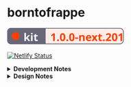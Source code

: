 # borntofrappe

![Kit Badge](https://raw.githubusercontent.com/borntofrappe/borntofrappe/master/kit-badge.svg)

[![Netlify Status](https://api.netlify.com/api/v1/badges/4e7278de-b395-4b4c-a54c-4c12fbd57fc9/deploy-status)](https://app.netlify.com/sites/borntofrappe/deploys)

<details>
<summary><strong>Development Notes</strong></summary>

## Install

```bash
npm init svelte@next
```

- Directory not empty. Continue? y

- Which Svelte app template? Skeleton project

- Use TypeScript? No

- Add ESLint for code linting? Yes

- Add Prettier for code formatting? Yes

```bash
npm install
```

## Develop

```bash
npm run dev
```

## Publish

`npm run build` creates a production version, but it's first necessary to set up an [adapter](https://kit.svelte.dev/docs#adapters).

The application is meant to be deployed with [Netlify](https://www.netlify.com/), hence [`adapter-netlify`](https://github.com/sveltejs/kit/tree/master/packages/adapter-netlify).

```bash
npm i -D @sveltejs/adapter-netlify@next
```

Update `svelte.config.js` to rely on the adapter.

```js
import adapter from '@sveltejs/adapter-netlify';
```

Add a `netlify.toml` config file.

```toml
[build]
  command = "npm run build"
  publish = "build"
```

## Debug - failed build

> Failed during stage `building site`: Build script returned non-zero exit code: 2

Among the warnings in the "Deploy log"

> npm WARN notsup Unsupported engine for @sveltejs/kit@1.0.0-next.201: wanted: {"node":">=14.13"} (current: {"node":"10.24.1","npm":"6.14.12"})

Update `netlify.toml` to require a satisfactory node version.

```toml
[context.production]
  environment = { NODE_VERSION = "14.18.1" }
```

`14.18.1` because it's the version I use to develop the website.

## Debug - failing function

The site is built but the URL returns the following message

> {"errorType":"Runtime.UserCodeSyntaxError","errorMessage":"SyntaxError: Unexpected token '.'",
>
> ...continues

In the console

> Failed to load resource: the server responded with a status of 502 ()

In the Netlify app and the deploy log there is no warning, but under "Publish deploy" (I wanted to look at the built version) you find the following

> Production: master@5151cbf.
>
> Deployed Functions

Exploring _functions_ you find a `__render` function which produces the error message

> {"errorType":"Runtime.UserCodeSyntaxError","errorMessage":"SyntaxError: Unexpected token

Scavenging the Netlify [docs](https://docs.netlify.com/configure-builds/file-based-configuration/#functions) and [forum](https://answers.netlify.com/t/build-works-locally-but-not-in-netlify/45438/4) I found
a fix.

Update `netlify.toml` and the `[functions]` field.

```toml
[functions]
  node_bundler = "esbuild"
```

## error

Following the suggestion from [the kit's docs](https://kit.svelte.dev/docs#layouts-error-pages) `__error.svelte` implements a custom error page.

The script at the top of the page returns the error and status code, extracted from the `load` function as documented.

```js
export function load({ error, status }) {}
```

## external

The anchor link elements making up the `<SkipToContent>` component has a `rel` attribute of `external`. [The value](https://kit.svelte.dev/docs#anchor-options-rel-external) is necessary to bypass the kit and rely on browser navigation instead.

## use:observe

`use:observe` is an action to have animation run in the viewport, considering the intersection observer API. The function is defined in `lib/utils.js` and receives a node, on which the idea is to add and remove a class of `.observed`.

Note that the styling for this class would be normally stripped out by the Svelte compiler.

```css
section.observed::after {
	animation-play-state: running;
}
```

Unless there is a class of `.observed` in the existing component. To work around this the element being observed technically defines the class, but with a false value.

```svelte
<section class:observed={false} use:observe>
```

The compiler retains the property value pairs, the class is not present and is included through the `observe` action.

## Log

`/log` works as a playground to experiment with a blog-like setup, to learn how to process markdown syntax and generate pages as needed.

### mdsvex

`mdsvex` processes markdown documents.

```bash
npm i --save-dev mdsvex
```

Following [the docs](https://mdsvex.pngwn.io/docs) update the config file.

```js
import { mdsvex } from 'mdsvex';
```

The config object includes two additional fields so that the kit is able to:

1. consider markdown documents

   ```js
   const config = {
   	extensions: ['.svelte', '.md']
   };
   ```

   Svelte-in-markdown syntax, touted by mdsvex as `.svx` will be discussed at a later stage and in the context of the blog.

2. preprocess the documents with mdsvex

   ```js
   const config = {
   	extensions: ['.svelte', '.md'],
   	preprocess: mdsvex({ extensions: ['.md'] })
   };
   ```

This is technically enough to have the kit produce a page from a markdown document, say `routes/log/test-entry.md`.

### glob

Instead of placing the documents the `routes` folder the files are separated in a dedicated location, `src/log`, with the goal of having the kit inject the content as needed.

In `routes/log/index.svelte` consider markdown documents with `import.meta.glob`, a feature made available [by Vite](https://vitejs.dev/guide/features.html#glob-import).

```js
const log = import.meta.glob('/src/log/*.md');
console.log(log);
```

The import syntax returns an object describing the documents with a path and a function.

```js
{
  '/src/log/up-and-running.md': Function(),
  '/src/log/a-star-is-rotated.md': Function(),
}
```

The function is what ultimately allows to transform the documents, through mdsvex, to retrieve the metadata and actual content. Before extracting the information, however, the object is processed to iterate through the entries.

`Object.entries()` creates a 2D array.

```js
Object.entries(import.meta.glob('/src/log/*.md'));
```

With an array `.map` iterates through each pair considering the path and function. Vite calls the larger object `modules` so I decided to use the singular noun in place of something like `fn`, or more topically `entry`.

```js
.map(async ([path, module]) => {

})
```

Note the `async` keyword is necessary since behind the scenes `module` is actually a promise.

Once awaited, the module provides an object with metadata.

```js
.map(async ([path, module]) => {
  const { metadata } = await module();
})
```

In this instance metadata describes the key value pairs retrieved from the YAML syntax at the top of the documents.

```md
---
title: Up and running
entry: 1
---
```

The path helps to build the slug for the individual entries. The approach is rather rudimentary, but it works by considering the name of the file without extension.

```js
const slug = path.split('/').pop().replace('.md', '');
```

Metadata and slug are enough to build the index of entries.

```js
return {
	...metadata,
	slug
};
```

Howrever, you need to wrap the entire `Object.entries` statement in a giant promise to wait for the execution of each module.

```js
const log = await Promise.all(Object.entries(/**/));
```

To this end the `load` function needs to be updated with the `async` keyword.

```js
export async function load() {}
```

Once the promise is all resolved, `log` describes an array of objects with `title`, `entry` and `slug`. The data is passed through props and iterated through with an `#each` statement to create the list of entries.

Note that the slug is appended to the `/log/` string to redirect toward a page in the log.

```svelte
<a href="/log/{slug}">{title}</a>
```

**Update**: the logic of this section is moved to `/log/entries.svelte`, as I chose to use the index page to show only the most recent entry.

### slug

`[slug].svelte` is responsible for creating the actual page for the individual entries. The square brackets help to capture the slug from the URL parameters.

```text
.../log/up-and-running
```

The value is retrieved from the load function.

```js
export async function load({ page }) {
	const { slug } = page.params;
}
```

The idea is to here generate a page only if there is a matching entry in the log folder. A first approach I found working is to:

1. build the path the entry should have as returned by `import.meta.glob`

   ```js
   const path = `/src/log/${slug}.md`;
   ```

2. check if `import.meta.glob` has a matching key

   ```js
   const log = import.meta.glob('/src/log/*.md');

   if (log[path]) {
   }
   ```

If there is a path the script proceeds to resolve the connected module. Aside from the metadata, helpful to introduce the entry with its title and number, the page extracts the content from the `default` field.

```js
const { default: Entry, metadata } = await log[path]();
```

I chose to capitalize the content since it is enough to include the variable as a component.

```svelte
<main id="content">
	<Entry />
</main>
```

If there is no path matching the value it is enough to return an object with a `status` and `error` field to have the kit refer to the error page `__error.svelte`.

```js
return {
	status: 404,
	error: new Error(`No entry found for '${slug}'`)
};
```

### warning

There is a warning connected to using the module as-is.

```svelte
<Entry />
```

The console suggests to use the special element `svelte:component` instead, describing how the first type is not fully interactive.

```svelte
<svelte:component this={Entry} />
```

I will research the topic, but given the static nature of the content I am satisfied with the current solution.

### prerender

Log routes are prerendered.

```html
<script context="module">
	export const prerender = true;
</script>
```

### prefetch

Anchor link elements pointing toward the log routes prefetch the information.

```svelte
<a sveltekit:prefetch href="/log/{slug}">{title}</a>
```

I tested the feature with the prerendered page and the attribute still works to perform the request before the actual click is registered.

### hydrate

The page devoted to listing all entries, the page(s) devoted to the individual entries are not interactive and disable hydration of the server-rendered version.

```html
<script context="module">
	export const hydrate = false;
</script>
```

`/log/index.svelte` does not include the same boolean since the page relies on a script, on JavaScript, to run the animation.

### layout reset

As a matter of preference I chose not to rely on the layout file for the components in `routes/log`. The reset happens through `__layout.reset.svelte`.

## Meta

The `<Meta />` component includes a title, description and link for the canonical URL. For the title the information is extracted from the page store through `$app/store`, to resemble something akin to breadcrumb navigation for the current path. It is however possible to override the deault by passing a value through directly through props.

```svelte
<Meta title="borntofrappe" />
```

## Blog

Similar setup to the log. Extending to `.md` and `.svx` files through the import.meta.glob searching patterns

### hooks

- `getSession` to store the posts instead of creating the collection in the index and slug file (like in the log)

- an object using the slug as a key to make it easier to find if there is a matching post in `[slug].svelte`

- `Object.values` to have a list of articles

### eslintrc

```js
// Parsing error: Unexpected token importeslint
import.meta.glob('/src/blog/*.{md,svx}');
```

```js
parserOptions: {
  sourceType: 'module',
  ecmaVersion: 2020
},
```

### date

datetime, date, formatDate

sort by date in the blog

### prefetch

### nested structure

Depends on your setup.

- `blog/dragon-warrior/index.svx`

- `blog/dragon-warrior/article.svx`

- `blog/dragon-warrior/dragon-warrior.svx`

The current setup works swimmingly with the last option, since the slug is built from the name of the svx file

## mdsvex config

- codeToHtml(code, options), lang seems deprecated

- off smartypants

- rehype-slug

- rehype-autolink-headings. Configure to append the anchor link and add a class (useful for a later component)

- customize highlighter function to add language and icon in the markup (useful for a later container) (remark plugin would be more appropriate?)

- icons exporting some languages (alias?)

##

</details>

<details>
<summary><strong>Design Notes</strong></summary>

## Playground

I'm exploring the design of several parts of the website in [a separate repository](https://github.com/borntofrappe/playground/borntofrappe).

## Document icons

SvelteKit includes `static/favicon.png` as the default icon, referencing the asset directly in `src/app.html`

```html
<link rel="icon" href="/favicon.png" />
```

In place of this default, and taking inspiration from [this article](https://evilmartians.com/chronicles/how-to-favicon-in-2021-six-files-that-fit-most-needs) shared on [CSS-Tricks](https://css-tricks.com/how-to-favicon-in-2021/) I created an SVG icon to better fit the application. The icon describes a rocket pointing up and to the right. There's a reason why I landed on the rocket, but I'd rather yada-yada the issue for the time being.

In terms of actual design I like to draw my vector graphics in VSCode, so that the syntax is the end result of adjusting values by hand. I don't feel pressured to optimize the end result with SVGO and I'm more than satisfied just removing the unnecessary whitespace. The icon itself has a default stroke color, but changes for a dark color preference. The colors refer to the following `hsl` codes:

- hsl(210, 24%, 16%)

- hsl(213, 32%, 88%)

Hex colors just take less characters to type.

Returning to the cited article, the markup references the vector graphic, but also `.ico` and `.png` variants.

```html
<link rel="icon" href="/icons/favicon.ico" sizes="any" />
<link rel="icon" href="/icons/icon.svg" type="image/svg+xml" />
<link rel="apple-touch-icon" href="/icons/apple-touch-icon.png" />
```

The variants are created with GIMP. This relates to the `.ico` and `.png` files included in the snippet, but also the two images referenced in the web manifest. `.png` images are optimized with [squoosh.app](https://squoosh.app/) compressing with OxiPNG and toggling the "Reduce palette" option with 64 colors. The three go from 37.8kb to 12.5kb. I know the browser only needs one, but the difference is noticeable.

## Webfonts

From [Google fonts](https://fonts.google.com/) I picked:

- JosefinSans, only in its bold variant

- Jost, considering the regular, bold and italic versions

The two are rather similar, with geometric features, but I like JosefinSans for headings, Jost for copy.

I don't load a `monospace` webfont and instead prefer to rely on the system font stack. Inconsolata is the preferred option, but it's used only if already available on the system.

With [fontsquirrel](https://www.fontsquirrel.com/tools/webfont-generator) I created the `woff` and `woff2` file formats, changing a few options in the process:

- keep existing true type hinting

- do not fix GASP table

- no adjustment for vertical metrics

- do not fix missing glyphs, either spaces or hyphens

I don't like the idea that the generator meddles with the typeface, especially considering the vertical measure.

The fonts are placed in the `static` folder and loaded in `app.html` following the one-step loading strategy explained in [a comprehensive guide to webfonts](https://www.zachleat.com/web/comprehensive-webfonts/).

In `app.html` a `<style>` tag associates the fonts with the class `.webfonts`, relying by default on the system font stack.

In terms of JavaScript the `<script/>` tag loads the fonts with the [font loading API](https://developer.mozilla.org/en-US/docs/Web/API/CSS_Font_Loading_API).

## Global stylesheet

`__layout.svelte` includes the property value pairs from `app.css`.

```svelte
import '../app.css';
```

The stylesheet implements several systems for color, sizes and even transitions through custom properties.

### Colors

Following the suggestion from [refactoring UI](https://www.refactoringui.com/previews/building-your-color-palette) the `:root` selector defines custom properties for different sets of colors. Each set has ten combinations of `hsl` values with decreasing brightness.

```css
:root {
	--cool-grey-000: hsl(216, 33%, 97%);
	--cool-grey-100: hsl(214, 15%, 91%);
	/*  */
	--cool-grey-800: hsl(209, 20%, 25%);
	--cool-grey-900: hsl(210, 24%, 16%);
}
```

From this starting point the `body` selector introduces the properties actually used throughout the website.

```css
body {
	--copy-color: var(--cool-grey-800);
	--heading-color: var(--cool-grey-900);
}
```

This makes it easier to implement an alternative color palette, say for a dark theme.

```css
body.dark {
	--copy-color: var(--blue-grey-200);
	--heading-color: var(--blue-grey-100);
}
```

The properties cascade down to benefiting elements.

_Please note:_ the snippet is just a proof-of-concept and does not reflect the actual implementation of a different color scheme.

### Sizes

With `--size` I include steps from the [major third](https://www.modularscale.com/?1&em&1.25) scale.

```css
:root {
	--size-300: 0.8rem;
	--size-400: 1rem;
}
```

### Easings

With `--ease-*` I include bezier functions I intend to use over CSS keywords like `ease-in-out`. There's also an associated custom property describing a default duration for transitions, `transition--duration`.

### CSS reset

In `app.css` I follow most of the guidance from [a modern CSS reset](https://piccalil.li/blog/a-modern-css-reset/). Where I slightly differ:

- no reset for the margin on `blockquote`, `dl` and `dd` elements, since I don't mind the browser default and I'd rather design the elements on a need-to-have basis

- no reset on lists, again relying on defaults and overriding if need be

- no smooth scroll, as I don't feel like the application really needs smooth scrolling, at least at the time of writing

- no `min-height` on the body

- `line-height` on paragraph elements, not the body as one time I found the selector messed with the spacing too muc

- `display: block` on images, pictures, but also `<svg>` elements, something I repeat over and over when styling vector graphics

- no reset on animations for the reduced motion preference. Not just because I'm not a fan of the `!important` keyword, but also because I consider the preference where I design the animations

### Fallbacks

Each time I rely on a custom property I repeat the declaration to provide a fallback. The first pairing works for browsers which do not support custom properties.

```css
body {
	color: hsl(209, 20%, 25%);
	color: var(--copy-color);
}
```

I chose not to, but it is possible to repeat the value inside of the `var()` function. This works for browsers that do support custom properties, but are not able to find the custom property itself.

```css
body {
	color: var(--copy-color, hsl(209, 20%, 25%));
}
```

Say `--copy-color` is not defined, without this fallback the browser would revert to the initial value.

## Opengraph image

Among the meta attributes, the `<Meta />` component refers to a single image for the opengraph protocol. It seems it is not enough to describe the relative path to the resource, however, and it is necessary to refer to the actual domain.

```html
<meta property="twitter:image" content="https://borntofrappe.netlify.app/images/borntofrappe.png" />
```

Visually the image relies on the same icons and overall style I intend to use in the website

- the rocket icon at the center is the same icon used for the document

- the sun and moon icons represent the light and dark color scheme respectively

- the colors are picked from the custom properties in the global stylesheet

- the background pattern is similar to that ultimately included in the `body` and other specific selectors

##

</details>
